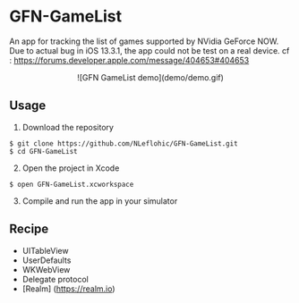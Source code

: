 #  GFN-GameList 
An app for tracking the list of games supported by NVidia GeForce NOW.
Due to actual bug in iOS 13.3.1, the app could not be test on a real device.
cf : https://forums.developer.apple.com/message/404653#404653

<p align="center">![GFN GameList demo](demo/demo.gif)<p>

## Usage

1) Download the repository

```
$ git clone https://github.com/NLeflohic/GFN-GameList.git
$ cd GFN-GameList
```

2) Open the project in Xcode

```
$ open GFN-GameList.xcworkspace
```

3) Compile and run the app in your simulator


## Recipe
* UITableView
* UserDefaults
* WKWebView
* Delegate protocol
* [Realm] (https://realm.io) 






